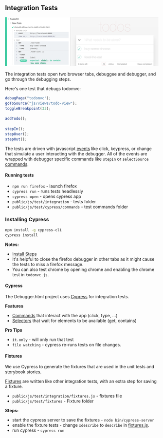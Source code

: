 ## Integration Tests

![](./screenshots/cypress-runner.png)

The integration tests open two browser tabs, debuggee and debugger, and go through the debugging steps.

Here's one test that debugs todomvc:

```js
debugPage("todomvc");
goToSource("js/views/todo-view");
toggleBreakpoint(33);

addTodo();

stepIn();
stepOver();
stepOut();
```

The tests are driven with javascript [events](https://developer.mozilla.org/en-US/docs/Web/API/Document/createEvent)
like click, keypress, or change that simulate a user interacting with the debugger. All of the events are wrapped with
debugger specific commands like `stepIn` or `selectSource` [commands](https://github.com/jlongster/debugger.html/blob/master/public/js/test/cypress/commands/debugger.js#L110-L112).

#### Running tests
+ `npm run firefox` - launch firefox
+ `cypress run` - runs tests headlessly
+ `cypress open` - opens cypress app
+ `public/js/test/integration` - tests folder
+ `public/js/test/cypress/commands` - test commands folder


### Installing Cypress

```bash
npm install -g cypress-cli
cypress install
```

**Notes:**
+ [Install Steps](https://docs.cypress.io/docs/installing-and-running)
+ It's helpful to close the firefox debugger in other tabs as it might cause the tests to miss a firefox message.
+ You can also test chrome by opening chrome and enabling the chrome test in `todomvc.js`.

#### Cypress

The Debugger.html project uses [Cypress](https://www.cypress.io/) for integration tests.

**Features**

+ [Commands](https://docs.cypress.io/docs/issuing-commands) that interact with the app (click, type, ...)
+ [Selectors](https://docs.cypress.io/docs/finding-elements) that wait for elements to be available (get, contains)

**Pro Tips**
+ `it.only` - will only run that test
+ `file watching` - cypress re-runs tests on file changes.

#### Fixtures

We use Cypress to generate the fixtures that are used in the unit tests and storybook stories.

[Fixtures](../public/js/test/integration/fixtures.js) are written like other integration tests, with an extra step for saving a fixture.

+ `public/js/test/integration/fixtures.js` - fixtures file
+ `public/js/test/fixtures` - Fixture folder

**Steps:**
+ start the cypress server to save the fixtures - `node bin/cypress-server`
+ enable the fixture tests - change `xdescribe` to `describe` in [fixtures.js](../public/js/test/integration/fixtures.js).
+ run cypress - `cypress run`
